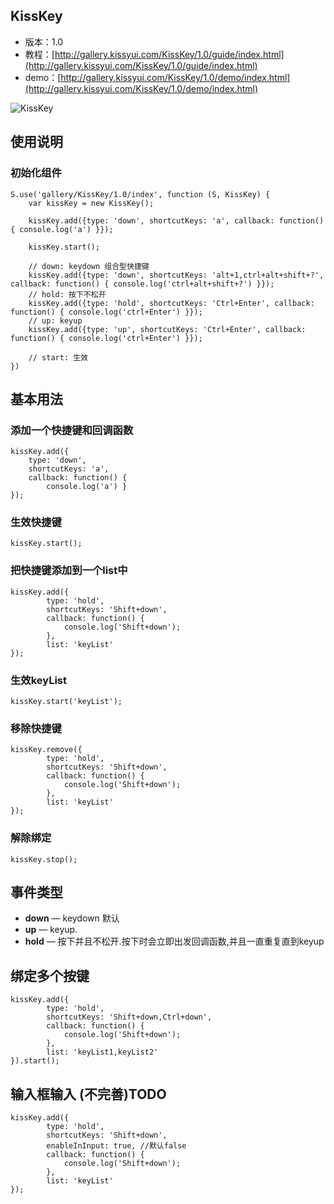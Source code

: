 ## KissKey

* 版本：1.0
* 教程：[http://gallery.kissyui.com/KissKey/1.0/guide/index.html](http://gallery.kissyui.com/KissKey/1.0/guide/index.html)
* demo：[http://gallery.kissyui.com/KissKey/1.0/demo/index.html](http://gallery.kissyui.com/KissKey/1.0/demo/index.html)


![KissKey](http://gtms01.alicdn.com/tps/i1/T1E9jHFotbXXbe6yUo-320-240.gif)

## 使用说明

### 初始化组件

    S.use('gallery/KissKey/1.0/index', function (S, KissKey) {
        var kissKey = new KissKey();
		
        kissKey.add({type: 'down', shortcutKeys: 'a', callback: function() { console.log('a') }});

        kissKey.start();

		// down: keydown 组合型快捷键
        kissKey.add({type: 'down', shortcutKeys: 'alt+1,ctrl+alt+shift+?', callback: function() { console.log('ctrl+alt+shift+?') }});
        // hold: 按下不松开
        kissKey.add({type: 'hold', shortcutKeys: 'Ctrl+Enter', callback: function() { console.log('ctrl+Enter') }});
		// up: keyup
        kissKey.add({type: 'up', shortcutKeys: 'Ctrl+Enter', callback: function() { console.log('ctrl+Enter') }});

        // start: 生效
    })

## 基本用法

### 添加一个快捷键和回调函数
	kissKey.add({
		type: 'down', 
		shortcutKeys: 'a', 
		callback: function() { 
			console.log('a') }
	});

### 生效快捷键
	kissKey.start();

### 把快捷键添加到一个list中
	kissKey.add({
		    type: 'hold',
		    shortcutKeys: 'Shift+down',
		    callback: function() {
		        console.log('Shift+down');
		    },
		    list: 'keyList'
	});
### 生效keyList
	kissKey.start('keyList');

### 移除快捷键
	kissKey.remove({
		    type: 'hold',
		    shortcutKeys: 'Shift+down',
		    callback: function() {
		        console.log('Shift+down');
		    },
		    list: 'keyList'
	});

### 解除绑定
	kissKey.stop();

## 事件类型
* **down** &mdash; keydown 默认
* **up** &mdash; keyup.
* **hold** &mdash; 按下并且不松开.按下时会立即出发回调函数,并且一直重复直到keyup

## 绑定多个按键
	kissKey.add({
		    type: 'hold',
		    shortcutKeys: 'Shift+down,Ctrl+down',
		    callback: function() {
		        console.log('Shift+down');
		    },
		    list: 'keyList1,keyList2'
	}).start();

## 输入框输入  (不完善)TODO
	kissKey.add({
		    type: 'hold',
		    shortcutKeys: 'Shift+down',
		    enableInInput: true, //默认false
		    callback: function() {
		        console.log('Shift+down');
		    },
		    list: 'keyList'
	});